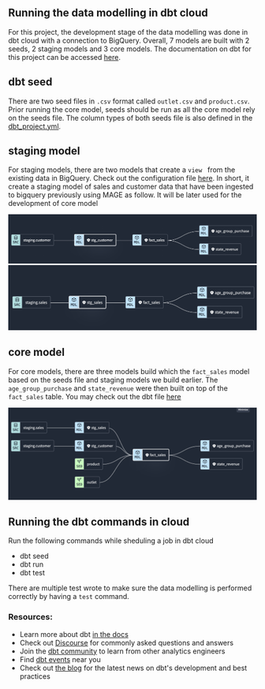 ## Running the data modelling in dbt cloud

For this project, the development stage of the data modelling was done in dbt cloud with a connection to BigQuery. Overall, 7 models are built with 2 seeds, 2 staging models and 3 core models. The documentation on dbt for this project can be accessed [here](https://cloud.getdbt.com/accounts/239923/jobs/516517/docs/#!/overview).

## dbt seed

There are two seed files in `.csv` format called `outlet.csv` and `product.csv`. Prior running the core model, seeds should be run as all the core model rely on the seeds file. The column types of both seeds file is also defined in the [dbt_project.yml](./dbt_project.yml).

## staging model 

For staging models, there are two models that create a `view ` from the existing data in BigQuery. Check out the configuration file [here](./models/staging/schema.yml). In short, it create a staging model of sales and customer data that have been ingested to bigquery previously using MAGE as follow. It will be later used for the development of core model

![](../images/stg_customer.png)
![](../images/stg_sales.png)

## core model

For core models, there are three models build which the `fact_sales` model based on the seeds file and staging models we build earlier. The `age_group_purchase` and `state_revenue` were then built on top of the `fact_sales` table. You may check out the dbt file [here](./models/core/)

![](../images/core_model.png)

## Running the dbt commands in cloud 

Run the following commands while sheduling a job in dbt cloud
- dbt seed
- dbt run
- dbt test

There are multiple test wrote to make sure the data modelling is performed correctly by having a `test` command. 


### Resources:
- Learn more about dbt [in the docs](https://docs.getdbt.com/docs/introduction)
- Check out [Discourse](https://discourse.getdbt.com/) for commonly asked questions and answers
- Join the [dbt community](https://getdbt.com/community) to learn from other analytics engineers
- Find [dbt events](https://events.getdbt.com) near you
- Check out [the blog](https://blog.getdbt.com/) for the latest news on dbt's development and best practices
